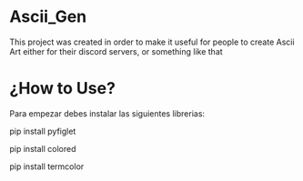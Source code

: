 # Ascii_Gen
This project was created in order to make it useful for people to create Ascii Art either for their discord servers, or something like that

# ¿How to Use?
Para empezar debes instalar las siguientes librerias:

pip install pyfiglet

pip install colored

pip install termcolor

